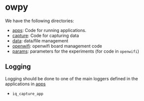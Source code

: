 # owpy

We have the following directories:

- [apps](apps): Code for running applications.
- [capture](capture): Code for capturing data
- [data](data): data/file management
- [openwifi](openwifi): openwifi board management code
- [params](params): parameters for the experiments (for code in `openwifi`)

## Logging

Logging should be done to one of the main loggers defined in the applications in [apps](apps)

- `iq_capture_app`
